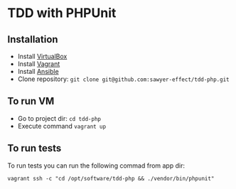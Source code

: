 # TDD with PHPUnit

## Installation

* Install [VirtualBox](https://www.virtualbox.org/wiki/Downloads)
* Install [Vagrant](https://www.vagrantup.com/downloads.html)
* Install [Ansible](http://docs.ansible.com/ansible/intro_installation.html#installation)
* Clone repository: `git clone git@github.com:sawyer-effect/tdd-php.git`

## To run VM

* Go to project dir: `cd tdd-php`
* Execute command `vagrant up`

## To run tests

To run tests you can run the following commad from app dir:

`vagrant ssh -c "cd /opt/software/tdd-php && ./vendor/bin/phpunit"`
